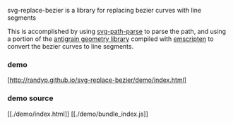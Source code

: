 svg-replace-bezier is a library for replacing bezier curves with line segments

This is accomplished by using [svg-path-parse](https://github.com/hughsk/svg-path-parser) to parse the path, and using a portion of the [antigrain geometry library](http://www.antigrain.com/) compiled with [emscripten](http://kripken.github.io/emscripten-site/) to convert the bezier curves to line segments.

### demo
[http://randyp.github.io/svg-replace-bezier/demo/index.html]

### demo source
[[./demo/index.html]] [[./demo/bundle_index.js]]
